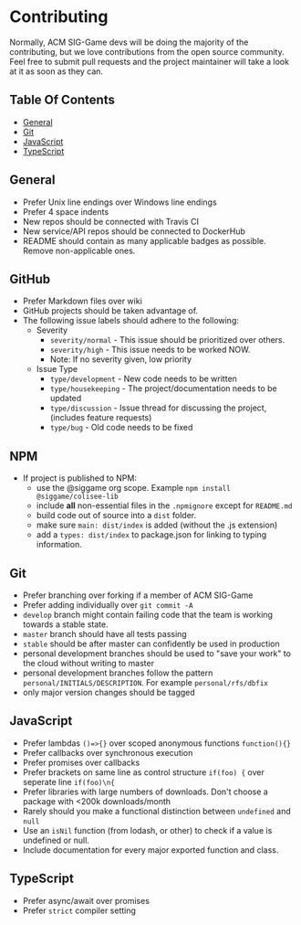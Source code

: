 # Contributing

Normally, ACM SIG-Game devs will be doing the majority of the contributing, but we love contributions from the open source community. Feel free to submit pull requests and the project maintainer will take a look at it as soon as they can.

## Table Of Contents
- [General](#general)
- [Git](#git)
- [JavaScript](#javascript)
- [TypeScript](#typescript)

## General
- Prefer Unix line endings over Windows line endings
- Prefer 4 space indents
- New repos should be connected with Travis CI
- New service/API repos should be connected to DockerHub
- README should contain as many applicable badges as possible. Remove non-applicable ones.

## GitHub
- Prefer Markdown files over wiki
- GitHub projects should be taken advantage of.
- The following issue labels should adhere to the following:
  - Severity
    - `severity/normal` -  This issue should be prioritized over others.
    - `severity/high` - This issue needs to be worked NOW.
    - Note: If no severity given, low priority
  - Issue Type
    - `type/development` - New code needs to be written
    - `type/housekeeping` - The project/documentation needs to be updated
    - `type/discussion` - Issue thread for discussing the project, (includes feature requests)
    - `type/bug` - Old code needs to be fixed

## NPM
- If project is published to NPM:
  - use the @siggame org scope. Example `npm install @siggame/colisee-lib`
  - include **all** non-essential files in the `.npmignore` except for `README.md`
  - build code out of source into a `dist` folder.
  - make sure `main: dist/index` is added (without the .js extension) 
  - add a `types: dist/index` to package.json for linking to typing information.

## Git
- Prefer branching over forking if a member of ACM SIG-Game
- Prefer adding individually over `git commit -A`
- `develop` branch might contain failing code that the team is working towards a stable state.
- `master` branch should have all tests passing
- `stable` should be after master can confidently be used in production
- personal development branches should be used to "save your work" to the cloud without writing to master
- personal development branches follow the pattern `personal/INITIALS/DESCRIPTION`. For example `personal/rfs/dbfix`
- only major version changes should be tagged
 
## JavaScript
- Prefer lambdas `()=>{}` over scoped anonymous functions `function(){}`
- Prefer callbacks over synchronous execution
- Prefer promises over callbacks
- Prefer brackets on same line as control structure `if(foo) {` over seperate line `if(foo)\n{`
- Prefer libraries with large numbers of downloads. Don't choose a package with <200k downloads/month
- Rarely should you make a functional distinction between `undefined` and `null`
- Use an `isNil` function (from lodash, or other) to check if a value is undefined or null. 
- Include documentation for every major exported function and class.

## TypeScript
- Prefer async/await over promises
- Prefer `strict` compiler setting
